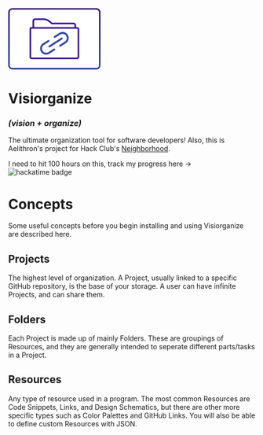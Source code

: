 <img src="public/logo.webp" height=125>

# Visiorganize
### *(vision + organize)*
The ultimate organization tool for software developers! Also, this is Aelithron's project for Hack Club's [Neighborhood](https://neighborhood.hackclub.com).

I need to hit 100 hours on this, track my progress here ->
![hackatime badge](https://hackatime-badge.hackclub.com/U08RJ1PEM7X/visiorganize)

# Concepts
Some useful concepts before you begin installing and using Visiorganize are described here.
## Projects
The highest level of organization. A Project, usually linked to a specific GitHub repository, is the base of your storage. A user can have infinite Projects, and can share them.
## Folders
Each Project is made up of mainly Folders. These are groupings of Resources, and they are generally intended to seperate different parts/tasks in a Project.
## Resources
Any type of resource used in a program. The most common Resources are Code Snippets, Links, and Design Schematics, but there are other more specific types such as Color Palettes and GitHub Links. You will also be able to define custom Resources with JSON.
